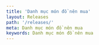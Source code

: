 ```yaml
---
title: 'Danh mục món đồ nên mua'
layout: Releases
path: '/releases/'
meta: Danh mục món đồ nên mua
keywords: Danh mục món đồ nên mua
---
```


